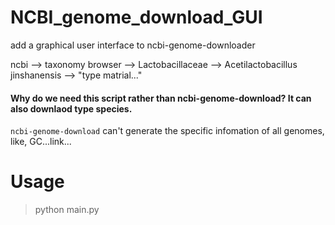 # NCBI_genome_download_GUI
 add a graphical user interface to ncbi-genome-downloader

 ncbi --> taxonomy browser --> Lactobacillaceae --> 
Acetilactobacillus jinshanensis --> "type matrial..."

#### Why do we need this script rather than ncbi-genome-download? It can also downlaod type species.

`ncbi-genome-download` can't generate the specific infomation of all genomes, like, GC...link...

# Usage

> python main.py